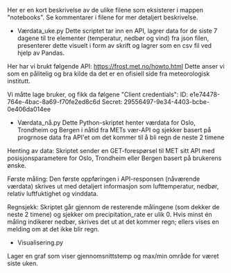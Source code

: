 Her er en kort beskrivelse av de ulike filene som eksisterer i mappen "notebooks". Se kommentarer i filene for mer detaljert beskrivelse.

- Værdata_uke.py
Dette scriptet tar inn en API, lagrer data for de siste 7 dagene til tre elementer (temperatur, nedbør og vind) fra json filen, presenterer dette visuelt i form av skrift og lagrer som en csv fil ved hjelp av Pandas.

Her har vi brukt følgende API: https://frost.met.no/howto.html 
Dette anser vi som en pålitelig og bra kilde da det er en ofisiell side fra meteorologisk institutt. 

Vi måtte lage bruker, og fikk da følgene "Client credentials":
ID: e1e74478-764e-4bac-8a69-f70fe2ed8c6d
Secret: 29556497-9e34-4403-bcbe-0e406da014ee

- Værdata_nå.py
Dette Python-skriptet henter værdata for Oslo, Trondheim og Bergen i nåtid fra METs vær-API og sjekker basert på progrnose data fra API'et om det kommer til å bli regn de neste 2 timene

Henting av data: Skriptet sender en GET-forespørsel til MET sitt API med posisjonsparametere for Oslo, Trondheim eller Bergen basert på brukerens ønske.

Første måling: Den første oppføringen i API-responsen (nåværende værdata) skrives ut med detaljert informasjon som lufttemperatur, nedbør, relativ luftfuktighet og vinddata.

Regnsjekk: Skriptet går gjennom de resterende målingene (som dekker de neste 2 timene) og sjekker om precipitation_rate er ulik 0. Hvis minst én måling indikerer nedbør, skrives det ut at det kommer regn; ellers vises en melding om at det ikke blir regn.

- Visualisering.py

Lager en graf som viser gjennomsnittstemp og max/min område for været siste uken. 